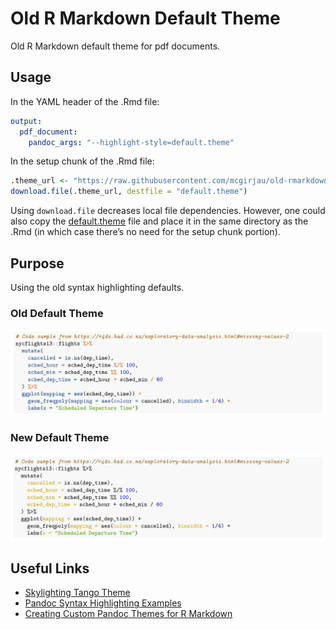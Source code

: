 Old R Markdown Default Theme
================

Old R Markdown default theme for pdf documents.

## Usage

In the YAML header of the .Rmd file:

``` yml
output:
  pdf_document:
    pandoc_args: "--highlight-style=default.theme"
```

In the setup chunk of the .Rmd file:

``` r
.theme_url <- "https://raw.githubusercontent.com/mcgirjau/old-rmarkdown-theme/main/default.theme"
download.file(.theme_url, destfile = "default.theme")
```

Using `download.file` decreases local file dependencies. However, one
could also copy the
[default.theme](https://raw.githubusercontent.com/mcgirjau/old-rmarkdown-theme/main/default.theme)
file and place it in the same directory as the .Rmd (in which case
there’s no need for the setup chunk portion).

## Purpose

Using the old syntax highlighting defaults.

### Old Default Theme

![](img/old.png)

### New Default Theme

![](img/new.png)

## Useful Links

-   [Skylighting Tango
    Theme](https://hackage.haskell.org/package/skylighting-core-0.10.2/docs/src/Skylighting.Styles.html#tango)
-   [Pandoc Syntax Highlighting
    Examples](https://www.garrickadenbuie.com/blog/pandoc-syntax-highlighting-examples/)
-   [Creating Custom Pandoc Themes for R
    Markdown](https://community.rstudio.com/t/edit-tango-highlight/39106)
